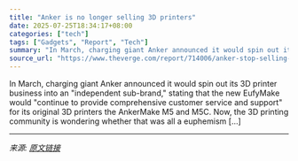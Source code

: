```yaml
---
title: "Anker is no longer selling 3D printers"
date: 2025-07-25T18:34:17+08:00
categories: ["tech"]
tags: ["Gadgets", "Report", "Tech"]
summary: "In March, charging giant Anker announced it would spin out its 3D printer business into an \"independent sub-brand,\" stating that the new EufyMake would \"continue to provide comprehensive customer serv"
source_url: "https://www.theverge.com/report/714006/anker-stop-selling-3d-printer-m5-m5c-parts-eufymake"
---
```


In March, charging giant Anker announced it would spin out its 3D printer business into an "independent sub-brand," stating that the new EufyMake would "continue to provide comprehensive customer service and support" for its original 3D printers the AnkerMake M5 and M5C. Now, the 3D printing community is wondering whether that was all a euphemism [&#8230;]

---

*来源: [原文链接](https://www.theverge.com/report/714006/anker-stop-selling-3d-printer-m5-m5c-parts-eufymake)*
